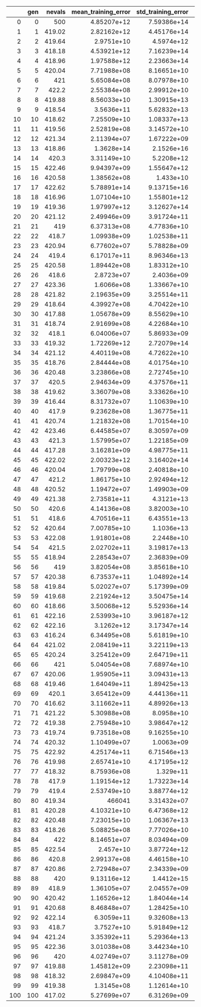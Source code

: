 |     |   gen |   nevals |   mean_training_error |   std_training_error |   min_training_error |   max_training_error |   testing_error |   std_testing_error |   avg_size |   elite_size |
|----:|------:|---------:|----------------------:|---------------------:|---------------------:|---------------------:|----------------:|--------------------:|-----------:|-------------:|
|   0 |     0 |   500    |           4.85207e+12 |          7.59386e+14 |             74.2025  |          2.42587e+15 |        nan      |            nan      |  nan       |       nan    |
|   1 |     1 |   419.02 |           2.82162e+12 |          4.45176e+14 |             74.6222  |          1.41065e+15 |         77.5185 |            110.244  |    3.21936 |         4.28 |
|   2 |     2 |   419.64 |           2.9751e+10  |          4.5974e+12  |             70.3115  |          1.48723e+13 |         70.1873 |            105.154  |    3.36396 |         4.32 |
|   3 |     3 |   418.18 |           4.53921e+12 |          7.16239e+14 |             64.2183  |          2.26961e+15 |         65.0414 |             94.1785 |    3.54108 |         4.64 |
|   4 |     4 |   418.96 |           1.97588e+12 |          2.23663e+14 |             55.8405  |          9.58726e+14 |         56.5381 |             81.6687 |    3.68316 |         4.86 |
|   5 |     5 |   420.04 |           7.71988e+08 |          8.16651e+10 |             51.5292  |          3.69982e+11 |         52.6514 |             74.2671 |    3.8372  |         5.24 |
|   6 |     6 |   421    |           5.65084e+08 |          8.07978e+10 |             51.6207  |          2.78465e+11 |         52.2228 |             69.138  |    3.9808  |         5.58 |
|   7 |     7 |   422.2  |           2.55384e+08 |          2.99912e+10 |             51.561   |          1.26577e+11 |         52.364  |             72.3902 |    4.1566  |         6.22 |
|   8 |     8 |   419.88 |           8.56033e+10 |          1.30915e+13 |             53.1849  |          4.2798e+13  |         54.7025 |             73.3554 |    4.40908 |         6.82 |
|   9 |     9 |   418.54 |           3.5636e+11  |          5.62832e+13 |             56.4561  |          1.78179e+14 |         57.4875 |             71.316  |    4.80912 |         7.56 |
|  10 |    10 |   418.62 |           7.25509e+10 |          1.08337e+13 |             57.1651  |          3.62473e+13 |         57.8815 |             71.9243 |    5.36864 |         8.58 |
|  11 |    11 |   419.56 |           2.52819e+08 |          3.14572e+10 |             51.0817  |          1.19237e+11 |         52.1997 |             67.6112 |    5.94028 |         8.68 |
|  12 |    12 |   421.34 |           2.11394e+07 |          1.67222e+09 |             50.6039  |          7.05959e+09 |         51.2867 |             66.5613 |    6.62336 |         9.82 |
|  13 |    13 |   418.86 |           1.3628e+14  |          2.1526e+16  |             48.2528  |          6.81397e+16 |         48.942  |             59.0515 |    7.33756 |        10.52 |
|  14 |    14 |   420.3  |           3.31149e+10 |          5.2208e+12  |             47.4355  |          1.65553e+13 |         48.0671 |             58.5533 |    8.12344 |        10.84 |
|  15 |    15 |   422.46 |           9.94397e+09 |          1.55647e+12 |             42.6492  |          4.96936e+12 |         44.0532 |             55.9829 |    9.10744 |        12.4  |
|  16 |    16 |   420.58 |           1.38562e+08 |          1.433e+10   |             41.6177  |          6.28097e+10 |         42.6577 |             56.3423 |   10.3004  |        13.04 |
|  17 |    17 |   422.62 |           5.78891e+14 |          9.13715e+16 |             39.4908  |          2.89447e+17 |         40.0818 |             52.512  |   11.7008  |        15.14 |
|  18 |    18 |   416.96 |           1.07104e+10 |          1.55801e+12 |             37.156   |          5.34924e+12 |         37.788  |             51.2198 |   13.2015  |        17.26 |
|  19 |    19 |   419.36 |           1.97997e+12 |          3.12627e+14 |             34.962   |          9.89859e+14 |         35.9986 |             49.9179 |   14.8951  |        18.36 |
|  20 |    20 |   421.12 |           2.49946e+09 |          3.91724e+11 |             31.84    |          1.24756e+12 |         32.6822 |             46.5872 |   16.7086  |        21.6  |
|  21 |    21 |   419    |           6.37313e+08 |          4.77836e+10 |             29.8066  |          3.1324e+11  |         31.0199 |             46.2857 |   18.4722  |        22.7  |
|  22 |    22 |   418.7  |           1.09938e+09 |          1.02538e+11 |             26.9745  |          5.4745e+11  |         27.7048 |             45.2247 |   20.501   |        23.74 |
|  23 |    23 |   420.94 |           6.77602e+07 |          5.78828e+09 |             26.1081  |          3.26215e+10 |         27.0767 |             42.8197 |   22.4585  |        25.5  |
|  24 |    24 |   419.4  |           6.17017e+11 |          8.96346e+13 |             24.6239  |          3.08503e+14 |         25.7818 |             41.1604 |   24.4029  |        25.52 |
|  25 |    25 |   420.58 |           1.89442e+08 |          1.83312e+10 |             23.5114  |          9.02389e+10 |         24.2381 |             39.1163 |   26.6561  |        28.58 |
|  26 |    26 |   418.6  |           2.8723e+07  |          2.4036e+09  |             22.2223  |          1.40539e+10 |         22.9936 |             37.1795 |   28.7586  |        29.96 |
|  27 |    27 |   423.36 |           1.6066e+08  |          1.33667e+10 |             21.9852  |          5.77543e+10 |         22.9539 |             36.3904 |   30.8892  |        33.92 |
|  28 |    28 |   421.82 |           2.19635e+09 |          3.25514e+11 |             21.1564  |          1.09807e+12 |         22.2137 |             35.2324 |   33.0622  |        35.28 |
|  29 |    29 |   418.64 |           4.39927e+08 |          4.70422e+10 |             20.6921  |          1.57277e+11 |         21.6255 |             34.8769 |   34.8329  |        36.82 |
|  30 |    30 |   417.88 |           1.05678e+09 |          8.55629e+10 |             19.581   |          5.21849e+11 |         20.6265 |             34.5608 |   36.1702  |        40.8  |
|  31 |    31 |   418.74 |           2.91699e+08 |          4.22684e+10 |             19.5194  |          1.44582e+11 |         20.5361 |             34.8677 |   37.0246  |        40.88 |
|  32 |    32 |   418.1  |           6.04006e+07 |          5.86933e+09 |             18.724   |          2.5559e+10  |         19.7571 |             33.7025 |   38.2888  |        44.58 |
|  33 |    33 |   419.32 |           1.72269e+12 |          2.72079e+14 |             18.4034  |          8.61341e+14 |         19.4526 |             33.0199 |   39.3292  |        43.34 |
|  34 |    34 |   421.12 |           4.40119e+08 |          4.72622e+10 |             17.8965  |          2.10701e+11 |         18.7552 |             31.5852 |   40.4498  |        44.28 |
|  35 |    35 |   418.76 |           2.84444e+08 |          4.01754e+10 |             17.7531  |          1.42173e+11 |         18.5923 |             32.1835 |   41.9734  |        43.48 |
|  36 |    36 |   420.48 |           3.23866e+08 |          2.72745e+10 |             17.0722  |          1.54309e+11 |         18.0722 |             31.0974 |   43.1782  |        49.48 |
|  37 |    37 |   420.5  |           2.94634e+09 |          4.37576e+11 |             16.8038  |          1.4558e+12  |         17.8784 |             30.8201 |   44.9913  |        49.64 |
|  38 |    38 |   419.62 |           3.36079e+08 |          3.33626e+10 |             16.3972  |          1.65915e+11 |         17.4381 |             30.202  |   46.7107  |        55.08 |
|  39 |    39 |   416.44 |           8.31732e+07 |          1.10639e+10 |             16.0863  |          3.93337e+10 |         17.093  |             29.9127 |   48.4732  |        56.32 |
|  40 |    40 |   417.9  |           9.23628e+08 |          1.36775e+11 |             15.9024  |          4.60942e+11 |         16.9633 |             29.7498 |   50.2109  |        58.18 |
|  41 |    41 |   420.74 |           1.21832e+08 |          1.70154e+10 |             15.8964  |          6.08588e+10 |         16.9554 |             29.7357 |   51.7885  |        58.84 |
|  42 |    42 |   423.46 |           6.44585e+07 |          8.30597e+09 |             15.6088  |          3.09212e+10 |         16.5301 |             28.9269 |   53.4979  |        61.66 |
|  43 |    43 |   421.3  |           1.57995e+07 |          1.22185e+09 |             15.2685  |          6.47852e+09 |         16.1589 |             28.1879 |   55.0022  |        61.46 |
|  44 |    44 |   417.28 |           3.16281e+09 |          4.98775e+11 |             14.9702  |          1.58077e+12 |         15.8535 |             28.2059 |   56.6481  |        59.3  |
|  45 |    45 |   422.02 |           2.00323e+12 |          3.16402e+14 |             15.1113  |          1.00161e+15 |         15.9489 |             28.5386 |   58.0508  |        64.22 |
|  46 |    46 |   420.04 |           1.79799e+08 |          2.40818e+10 |             14.9841  |          8.67265e+10 |         15.8585 |             28.2245 |   59.8281  |        61.3  |
|  47 |    47 |   421.2  |           1.86175e+10 |          2.92494e+12 |             14.9076  |          9.30491e+12 |         15.7077 |             28.0619 |   61.3059  |        68.18 |
|  48 |    48 |   420.52 |           1.19472e+07 |          1.49903e+09 |             14.7481  |          5.61037e+09 |         15.5749 |             28.1224 |   62.4956  |        65.46 |
|  49 |    49 |   421.38 |           2.73581e+11 |          4.3121e+13  |             14.6156  |          1.36784e+14 |         15.4551 |             27.7676 |   63.3498  |        69.24 |
|  50 |    50 |   420.6  |           4.14136e+08 |          3.82003e+10 |             14.4785  |          2.0557e+11  |         15.3628 |             27.441  |   64.0432  |        70.74 |
|  51 |    51 |   418.6  |           4.70516e+11 |          6.43551e+13 |             14.2444  |          2.00926e+14 |         15.0837 |             27.3007 |   65.3344  |        74.16 |
|  52 |    52 |   420.64 |           7.00785e+10 |          1.1036e+13  |             14.0246  |          3.50372e+13 |         14.8653 |             26.717  |   66.398   |        77.64 |
|  53 |    53 |   422.08 |           1.91801e+08 |          2.2448e+10  |             13.8045  |          9.56558e+10 |         14.7194 |             26.5135 |   67.8911  |        72.14 |
|  54 |    54 |   421.5  |           2.02702e+11 |          3.19817e+13 |             13.7029  |          1.01298e+14 |         14.579  |             26.3424 |   69.3159  |        78.88 |
|  55 |    55 |   418.94 |           2.28543e+07 |          2.36839e+09 |             13.542   |          9.62828e+09 |         14.4532 |             26.2055 |   70.4861  |        77.28 |
|  56 |    56 |   419    |           3.82054e+08 |          3.85618e+10 |             13.3482  |          1.88417e+11 |         14.2007 |             25.7535 |   71.6216  |        76.12 |
|  57 |    57 |   420.38 |           6.73537e+11 |          1.04892e+14 |             13.1431  |          3.36738e+14 |         14.0852 |             25.876  |   72.5045  |        75.32 |
|  58 |    58 |   419.84 |           5.02027e+07 |          5.17399e+09 |             13.1176  |          2.13545e+10 |         14.0474 |             25.7873 |   73.0688  |        77.26 |
|  59 |    59 |   419.68 |           2.21924e+12 |          3.50475e+14 |             13.0406  |          1.10962e+15 |         13.988  |             25.505  |   74.0447  |        82.76 |
|  60 |    60 |   418.66 |           3.50068e+12 |          5.52936e+14 |             12.8519  |          1.75034e+15 |         13.732  |             25.2951 |   74.705   |        82.38 |
|  61 |    61 |   422.16 |           2.53993e+10 |          3.96187e+12 |             12.6736  |          1.26989e+13 |         13.58   |             24.8233 |   75.1469  |        81.06 |
|  62 |    62 |   422.16 |           3.1262e+12  |          3.17347e+14 |             12.6344  |          1.26204e+15 |         13.51   |             24.9204 |   75.5262  |        82.04 |
|  63 |    63 |   416.24 |           6.34495e+08 |          5.61819e+10 |             12.5594  |          1.40313e+11 |         13.368  |             24.8723 |   75.7309  |        79.86 |
|  64 |    64 |   421.02 |           2.08419e+11 |          3.22119e+13 |             12.3129  |          1.04209e+14 |         13.1152 |             24.3334 |   76.2683  |        86.84 |
|  65 |    65 |   420.24 |           3.25412e+09 |          2.64719e+11 |             12.2532  |          1.50804e+12 |         13.0638 |             24.322  |   77.2179  |        85.58 |
|  66 |    66 |   421    |           5.04054e+08 |          7.68974e+10 |             12.1766  |          2.45839e+11 |         12.9991 |             24.3167 |   78.1987  |        90.16 |
|  67 |    67 |   420.06 |           1.95905e+11 |          3.09431e+13 |             12.0689  |          9.79525e+13 |         12.8991 |             24.1308 |   79.06    |        90.26 |
|  68 |    68 |   419.46 |           1.64049e+11 |          1.89425e+13 |             11.9877  |          5.27698e+13 |         12.8437 |             24.0316 |   80.2127  |        90.16 |
|  69 |    69 |   420.1  |           3.65412e+09 |          4.44136e+11 |             11.929   |          1.70819e+12 |         12.751  |             23.879  |   81.3593  |        88.6  |
|  70 |    70 |   416.62 |           3.11662e+11 |          4.89926e+13 |             11.8761  |          1.55825e+14 |         12.6661 |             23.5774 |   82.5757  |        87.68 |
|  71 |    71 |   421.22 |           5.30988e+08 |          8.0958e+10  |             11.7888  |          2.64275e+11 |         12.6716 |             23.5303 |   83.8042  |        90.8  |
|  72 |    72 |   419.38 |           2.75948e+10 |          3.98647e+12 |             11.7139  |          1.25996e+13 |         12.5708 |             23.4867 |   84.8928  |        87.08 |
|  73 |    73 |   419.74 |           9.73518e+08 |          9.16255e+10 |             11.5154  |          3.68135e+11 |         12.2992 |             23.109  |   85.6057  |        90.06 |
|  74 |    74 |   420.32 |           1.10499e+07 |          1.0063e+09  |             11.3704  |          5.49851e+09 |         12.1663 |             22.8496 |   86.3579  |        94.3  |
|  75 |    75 |   422.92 |           4.25174e+11 |          6.71546e+13 |             11.3159  |          2.12583e+14 |         12.1013 |             22.8124 |   87.1025  |        92.72 |
|  76 |    76 |   419.98 |           2.65741e+10 |          4.17195e+12 |             11.2142  |          1.32739e+13 |         12.0519 |             22.8727 |   88.2692  |        97.9  |
|  77 |    77 |   418.32 |           8.75936e+08 |          1.329e+11   |             11.1784  |          4.37928e+11 |         12.0088 |             22.8123 |   89.755   |        96.74 |
|  78 |    78 |   417.9  |           1.19154e+12 |          1.73223e+14 |             11.1568  |          5.68308e+14 |         11.9524 |             22.649  |   91.0168  |        98.8  |
|  79 |    79 |   419.4  |           2.53749e+10 |          3.88774e+12 |             11.1202  |          1.23415e+13 |         11.8765 |             22.5363 |   92.0844  |        96.92 |
|  80 |    80 |   419.34 |      466041           |          3.31432e+07 |             10.9987  |          1.53913e+08 |         11.7497 |             22.3618 |   93.2282  |        97.7  |
|  81 |    81 |   420.28 |           4.10321e+10 |          6.47368e+12 |             10.9515  |          2.05087e+13 |         11.6805 |             22.1236 |   93.7556  |        98.78 |
|  82 |    82 |   420.48 |           7.23015e+10 |          1.06367e+13 |             10.779   |          3.35783e+13 |         11.4829 |             21.8029 |   94.7823  |       104.06 |
|  83 |    83 |   418.26 |           5.08825e+08 |          7.77026e+10 |             10.788   |          2.49586e+11 |         11.5508 |             22.3516 |   95.387   |       102.16 |
|  84 |    84 |   422    |           8.14651e+07 |          8.03494e+09 |             10.6716  |          3.93827e+10 |         11.4952 |             22.2098 |   96.0434  |       102.8  |
|  85 |    85 |   422.54 |           2.457e+10   |          3.87724e+12 |             10.633   |          1.22803e+13 |         11.6156 |             25.2015 |   96.7312  |       107.34 |
|  86 |    86 |   420.8  |           2.99137e+08 |          4.46158e+10 |             10.5301  |          1.49537e+11 |         11.254  |             21.597  |   97.229   |       109.94 |
|  87 |    87 |   420.86 |           2.72948e+07 |          2.34339e+09 |             10.4756  |          1.35833e+10 |         11.22   |             21.8289 |   97.919   |       108.66 |
|  88 |    88 |   420    |           9.13116e+12 |          1.4412e+15  |             10.4096  |          4.56209e+15 |         11.1286 |             21.4874 |   98.7027  |       110.98 |
|  89 |    89 |   418.9  |           1.36105e+07 |          2.04557e+09 |             10.3234  |          6.75758e+09 |         11.7644 |             51.3389 |   99.1587  |       108.24 |
|  90 |    90 |   420.42 |           1.16526e+12 |          1.84044e+14 |             10.2489  |          5.82629e+14 |         11.7299 |             51.401  |   99.8883  |       109.42 |
|  91 |    91 |   420.68 |           8.46848e+07 |          1.28425e+10 |             10.2287  |          4.22957e+10 |         11.7462 |             51.3904 |  101.31    |       111.84 |
|  92 |    92 |   422.14 |           6.3059e+11  |          9.32608e+13 |             10.1374  |          3.15295e+14 |         11.6232 |             51.2896 |  103.355   |       115.66 |
|  93 |    93 |   418.7  |           3.7527e+10  |          5.91849e+12 |             10.0496  |          1.87634e+13 |         11.5171 |             51.1261 |  105.203   |       112.34 |
|  94 |    94 |   421.24 |           3.35392e+11 |          5.29364e+13 |             10.0252  |          1.67696e+14 |         11.4802 |             51.0898 |  106.677   |       111.16 |
|  95 |    95 |   422.36 |           3.01038e+08 |          3.44234e+10 |              9.94331 |          1.49239e+11 |         11.3706 |             51.0414 |  107.682   |       111.42 |
|  96 |    96 |   420    |           4.02749e+07 |          3.11278e+09 |              9.90596 |          1.89261e+10 |         11.3483 |             48.9789 |  108.441   |       110.04 |
|  97 |    97 |   419.88 |           1.45812e+09 |          2.23098e+11 |              9.80993 |          7.28783e+11 |         11.3621 |             50.6222 |  108.411   |       111.3  |
|  98 |    98 |   418.32 |           2.69847e+09 |          4.10408e+11 |              9.77526 |          1.31209e+12 |         11.2793 |             51.0634 |  108.085   |       109.68 |
|  99 |    99 |   419.38 |           1.3145e+08  |          1.12614e+10 |              9.70995 |          4.99522e+10 |         11.2329 |             51.0784 |  108.126   |       110.84 |
| 100 |   100 |   417.02 |           5.27699e+07 |          6.31269e+09 |              9.68021 |          2.6357e+10  |         11.2215 |             51.1215 |  108.785   |       111.82 |